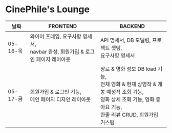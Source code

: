 # CinePhile's Lounge

| 날짜     | FRONTEND                                                                            | BACKEND                                                                                                                                                               |
| -------- | ----------------------------------------------------------------------------------- | --------------------------------------------------------------------------------------------------------------------------------------------------------------------- |
| 05-16-목 | 와이어 프레임, 요구사항 명세서, <br> navbar 완성, 회원가입 & 로그인 페이지 레이아웃 | API 명세서, DB 모델링, 프로젝트 셋팅, <br> 요구사항 명세서                                                                                                            |
| 05-17-금 | 회원가입 & 로그인 기능,<br> 메인 페이지 디자인 레이아웃 | 장르 & 영화 정보 DB load 기능, <br> 전체 영화 & 현재 상영작 & 개봉 예정작 조회 기능, <br> 영화 상세 조회 기능, 영화 좋아요 기능, <br> 한줄 리뷰 CRUD, 회원가입 커스텀 |
